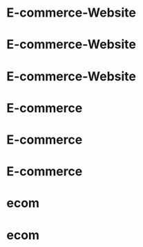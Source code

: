 # E-commerce-Website
# E-commerce-Website
# E-commerce-Website
# E-commerce
# E-commerce
# E-commerce
# ecom
# ecom
